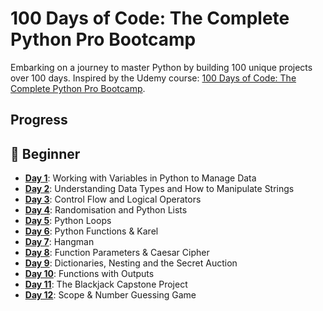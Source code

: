 # 100 Days of Code: The Complete Python Pro Bootcamp

Embarking on a journey to master Python by building 100 unique projects over 100 days. Inspired by the Udemy course: [100 Days of Code: The Complete Python Pro Bootcamp](https://www.udemy.com/course/100-days-of-code/).

## Progress

## 🔰 Beginner
- [**Day 1**](Day01): Working with Variables in Python to Manage Data  
- [**Day 2**](Day02): Understanding Data Types and How to Manipulate Strings  
- [**Day 3**](Day03): Control Flow and Logical Operators  
- [**Day 4**](Day04): Randomisation and Python Lists  
- [**Day 5**](Day05): Python Loops  
- [**Day 6**](Day06): Python Functions & Karel  
- [**Day 7**](Day07): Hangman  
- [**Day 8**](Day08): Function Parameters & Caesar Cipher  
- [**Day 9**](Day09): Dictionaries, Nesting and the Secret Auction  
- [**Day 10**](Day10): Functions with Outputs  
- [**Day 11**](Day11): The Blackjack Capstone Project
- [**Day 12**](Day12): Scope & Number Guessing Game


